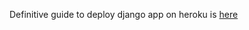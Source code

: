 Definitive guide to deploy django app on heroku is <a href="http://www.realpython.com/blog/python/migrating-your-django-project-to-heroku/">here</a>
